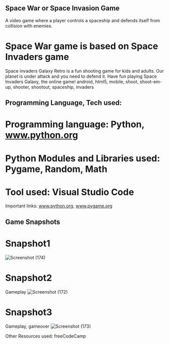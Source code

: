 ## Space War or Space Invasion Game 
A video game where a player controls a spaceship and defends itself from collision with enemies.

# Space War game is based on Space Invaders game 
Space invaders Galaxy Retro is a fun shooting game for kids and adults. Our planet is under attack and you need to defend it. Have fun playing Space Invaders Galaxy, the online game! android, html5, mobile, shoot, shoot-em-up, shooter, shootout, spaceship, invaders

## Programming Language, Tech used:
# Programming language: Python, www.python.org
# Python Modules and Libraries used: Pygame, Random, Math
# Tool used: Visual Studio Code
Important links: www.python.org, www.pygame.org

## Game Snapshots 

# Snapshot1 
![Screenshot (174)](https://user-images.githubusercontent.com/31153225/106005069-d99c4900-60d9-11eb-9f52-0f6441e684f7.png)

# Snapshot2 
Gameplay 
![Screenshot (172)](https://user-images.githubusercontent.com/31153225/106005146-eb7dec00-60d9-11eb-822f-28df9a49ca91.png)

# Snapshot3
Gameplay, gameover
![Screenshot (173)](https://user-images.githubusercontent.com/31153225/106005244-081a2400-60da-11eb-9cec-3a954b2bbc79.png)




Other Resources used:
freeCodeCamp
 
